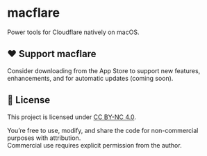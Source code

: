 # macflare
Power tools for Cloudflare natively on macOS.

## ❤️ Support macflare
Consider downloading from the App Store to support new features, enhancements, and for automatic updates (coming soon).

## 📄 License

This project is licensed under [CC BY-NC 4.0](https://creativecommons.org/licenses/by-nc/4.0/).

You’re free to use, modify, and share the code for non-commercial purposes with attribution.  
Commercial use requires explicit permission from the author.
